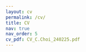 ```yaml
---
layout: cv
permalink: /cv/
title: CV
nav: true
nav_order: 5
cv_pdf: CV_C.Choi_240225.pdf
---
```

